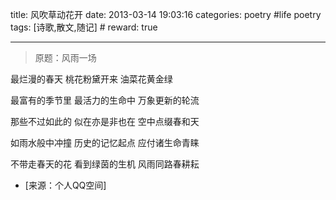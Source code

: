 title: 风吹草动花开
date: 2013-03-14 19:03:16
categories: poetry #life poetry
tags: [诗歌,散文,随记]  # <!--more-->
reward: true

---

> 原题：风雨一场

最烂漫的春天
桃花粉黛开来
油菜花黄金绿

<!--more-->

最富有的季节里
最活力的生命中
万象更新的轮流

那些不过如此的
似在亦是非也在
空中点缀春和天

如雨水般中冲撞
历史的记忆起点
应付诸生命青睐

不带走春天的花
看到绿茵的生机
风雨同路春耕耘


- [来源：个人QQ空间]
